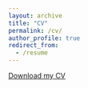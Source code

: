 ```yaml
---
layout: archive
title: "CV"
permalink: /cv/
author_profile: true
redirect_from:
  - /resume
---
```


[Download my CV](http://academicpages.github.io/files/cvljj.pdf)

